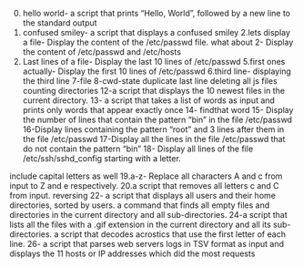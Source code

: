 0. hello world- a script that prints “Hello, World”, followed by a new line to the standard output
1. confused smiley- a script that displays a confused smiley
2.lets display a file- Display the content of the /etc/passwd file.
what about 2- Display the content of /etc/passwd and /etc/hosts
4. Last lines of a file- Display the last 10 lines of /etc/passwd
5.first ones actually- Display the first 10 lines of /etc/passwd
6.third line- displaying the third line
7-file
8-cwd-state
duplicate last line
deleting all js files
counting directories
12-a script that displays the 10 newest files in the current directory.
13-  a script that takes a list of words as input and prints only words that appear exactly once
14- findthat word
15- Display the number of lines that contain the pattern “bin” in the file /etc/passwd
16-Display lines containing the pattern “root” and 3 lines after them in the file /etc/passwd
17-Display all the lines in the file /etc/passwd that do not contain the pattern “bin”
18- Display all lines of the file /etc/ssh/sshd_config starting with a letter.



include capital letters as well
19.a-z- Replace all characters A and c from input to Z and e respectively.
20.a script that removes all letters c and C from input.
reversing
22- a script that displays all users and their home directories, sorted by users.
a command that finds all empty files and directories in the current directory and all sub-directories.
24-a script that lists all the files with a .gif extension in the current directory and all its sub-directories.
 a script that decodes acrostics that use the first letter of each line.
26- a script that parses web servers logs in TSV format as input and displays the 11 hosts or IP addresses which did the most requests
